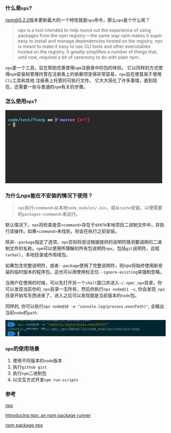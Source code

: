 ### 什么是`npx`?

[npm@5.2.0](https://github.com/npm/npm/releases/tag/v5.2.0)版本更新最大的一个特性就是`npx`命令，那么`npx`是个什么呢？

> npx is a tool intended to help round out the experience of using packages from the npm registry — the same way npm makes it super easy to install and manage dependencies hosted on the registry, npx is meant to make it easy to use CLI tools and other executables hosted on the registry. It greatly simplifies a number of things that, until now, required a bit of ceremony to do with plain npm.

`npx`是一个工具，旨在帮助完善使用`npm`注册表中的包的体验， 它以同样的方式使得`npm`安装和管理托管在注册表上的依赖项变得非常容易，`npx`旨在使其易于使用`Cli`工具和其他 注册表上托管的可执行文件。 它大大简化了许多事情，直到现在，还需要一些与普通的`npm`有关的步骤。

### 怎么使用`npx`?

![npx](./images/npx.gif)

### 为什么npx能在不安装的情况下使用？

> `npx`执行`<command>`从本地`node_modules/.bin`，或从`cache`安装，以便需要的`packages` `<command>`来运行。

默认情况下，`npx`将检查是否`<command>`存在于`$PATH`本地项目二进制文件中，并执行该操作。如果`<command>`未找到，则会在执行之前安装。

除非`--package`指定了选项，`npx`否则将尝试根据提供的说明符猜测要调用的二进制文件的名称。`npm`可以使用所理解的所有包说明符`npx`，包括`git`说明符，远程`tarball`，本地目录或作用域包。

如果包含完整说明符，或者`--package`使用了完整说明符，则npx将始终使用新安装的临时版本的程序包。这也可以用使用标志位`--ignore-existing`来强制忽略。

当用户在使用的时候，可以先打开另一个`shell`窗口并进入`~/.npm/_npx`目录，你可以发现当前你的`_npx`目录一无所有，然后你执行`npx node@11 -v`, 你会发现`_npx`目录开始写东西进来了，进入之后可以发现就是当前版本的`node`包。

同样的, 你可以执行`npx node@10 -e "console.log(process.execPath)"`, 会输出当前`node`的`path`.

![npx-cache-path](./images/npx-cache-path.png)

### `npx`的使用场景

1. 使用不同版本的`node`版本
2. 执行`github gist`
3. 执行`npm`二进制包
4. 以交互方式开发`npm run-scripts`



### 参考

[npx](https://github.com/zkat/npx)

[Introducing npx: an npm package runner](https://medium.com/@maybekatz/introducing-npx-an-npm-package-runner-55f7d4bd282b)

[npm package npx](https://www.npmjs.com/package/libnpx)
